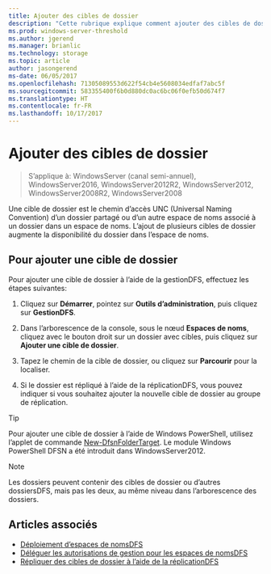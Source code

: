 ```yaml
---
title: Ajouter des cibles de dossier
description: "Cette rubrique explique comment ajouter des cibles de dossier (chemins d’accès UNC)"
ms.prod: windows-server-threshold
ms.author: jgerend
ms.manager: brianlic
ms.technology: storage
ms.topic: article
author: jasongerend
ms-date: 06/05/2017
ms.openlocfilehash: 71305089553d622f54cb4e5608034edfaf7abc5f
ms.sourcegitcommit: 583355400f6b0d880dc0ac6bc06f0efb50d674f7
ms.translationtype: HT
ms.contentlocale: fr-FR
ms.lasthandoff: 10/17/2017
---
```

# <a name="add-folder-targets"></a>Ajouter des cibles de dossier

> S’applique à: WindowsServer (canal semi-annuel), WindowsServer2016, WindowsServer2012R2, WindowsServer2012, WindowsServer2008R2, WindowsServer2008

Une cible de dossier est le chemin d’accès UNC (Universal Naming Convention) d’un dossier partagé ou d’un autre espace de noms associé à un dossier dans un espace de noms. L’ajout de plusieurs cibles de dossier augmente la disponibilité du dossier dans l’espace de noms.

## <a name="to-add-a-folder-target"></a>Pour ajouter une cible de dossier

Pour ajouter une cible de dossier à l’aide de la gestionDFS, effectuez les étapes suivantes:

1.  Cliquez sur **Démarrer**, pointez sur **Outils d’administration**, puis cliquez sur **GestionDFS**.

2.  Dans l’arborescence de la console, sous le nœud **Espaces de noms**, cliquez avec le bouton droit sur un dossier avec cibles, puis cliquez sur **Ajouter une cible de dossier**.

3.  Tapez le chemin de la cible de dossier, ou cliquez sur **Parcourir** pour la localiser.

4.  Si le dossier est répliqué à l’aide de la réplicationDFS, vous pouvez indiquer si vous souhaitez ajouter la nouvelle cible de dossier au groupe de réplication.

> [!TIP]
> Pour ajouter une cible de dossier à l’aide de Windows PowerShell, utilisez l’applet de commande [New-DfsnFolderTarget](https://docs.microsoft.com/powershell/module/dfsn/new-dfsnfoldertarget). Le module Windows PowerShell DFSN a été introduit dans WindowsServer2012.

> [!NOTE]
> Les dossiers peuvent contenir des cibles de dossier ou d’autres dossiersDFS, mais pas les deux, au même niveau dans l’arborescence des dossiers.

## <a name="see-also"></a>Articles associés

-   [Déploiement d’espaces de nomsDFS](deploying-dfs-namespaces.md)
-   [Déléguer les autorisations de gestion pour les espaces de nomsDFS](delegate-management-permissions-for-dfs-namespaces.md)
-   [Répliquer des cibles de dossier à l’aide de la réplicationDFS](replicate-folder-targets-using-dfs-replication.md)